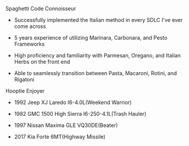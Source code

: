 Spaghetti Code Connoisseur

- Successfully implemented the Italian method in every SDLC I've ever come across

- 5 years experience of utilizing Marinara, Carbonara, and Pesto Frameworks

- High proficiency and familiarity with Parmesan, Oregano, and Italian Herbs on the front end

- Able to seamlessly transition between Pasta, Macaroni, Rotini, and Rigatoni

Hooptie Enjoyer

- 1992 Jeep XJ Laredo I6-4.0L(Weekend Warrior)
  
- 1982 GMC 1500 High Sierra I6-250-4.1L(Trash Hauler)
  
- 1997 Nissan Maxima GLE VQ30DE(Beater)
  
- 2017 Kia Forte 6MT(Highway Missile)
